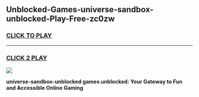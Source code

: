 
## Unblocked-Games-universe-sandbox-unblocked-Play-Free-zc0zw
<h3>
<a href="https://premium76.site?title=universe-sandbox-unblocked&ref=12A">CLICK TO PLAY</a></h3>
<hr>

<h3>
<a href="https://premium76.site?title=universe-sandbox-unblocked&ref=12A">CLICK 2 PLAY</a>
  
</h3>

<a href="https://premium76.site?title=universe-sandbox-unblocked&ref=12A"><img src="https://clearcache.store/games.png"></a>


**universe-sandbox-unblocked games unblocked: Your Gateway to Fun and Accessible Online Gaming**
